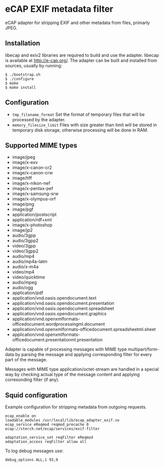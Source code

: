 # eCAP EXIF metadata filter

eCAP adapter for stripping EXIF and other metadata from files,
primarly JPEG.

## Installation

libecap and exiv2 libraries are required to build and use the
adapter. libecap is available at http://e-cap.org/. The adapter can be
built and installed from sources, usually by running:

    $ ./bootstrap.sh
    $ ./configure
    $ make
    $ make install

## Configuration

* `tmp_filename_format`
    Set the format of temporary files that will be processed
    by the adapter.
* `memory_filesize_limit`
    Files with size greater than limit will be stored in temporary
    disk storage, otherwise processing will be done in RAM.

## Supported MIME types

* image/jpeg
* image/x-exv
* image/x-canon-cr2
* image/x-canon-crw
* image/tiff
* image/x-nikon-nef
* image/x-pentax-pef
* image/x-samsung-srw
* image/x-olympus-orf
* image/png
* image/pgf
* application/postscript
* application/rdf+xml
* image/x-photoshop
* image/jp2
* audio/3gpp
* audio/3gpp2
* video/3gpp
* video/3gpp2
* audio/mp4
* audio/mp4a-latm
* audio/x-m4a
* video/mp4
* video/quicktime
* audio/mpeg
* audio/ogg
* application/pdf
* application/vnd.oasis.opendocument.text
* application/vnd.oasis.opendocument.presentation
* application/vnd.oasis.opendocument.spreadsheet
* application/vnd.oasis.opendocument.graphics
* application/vnd.openxmlformats-officedocument.wordprocessingml.document
* application/vnd.openxmlformats-officedocument.spreadsheetml.sheet
* application/vnd.openxmlformats-officedocument.presentationml.presentation

Adapter is capable of processing messages with MIME type multipart/form-data by parsing the message and applying corresponding filter for every part of the message.

Messages with MIME type application/octet-stream are handled in a special way by checking actual type of the message content and applying corresonding filter (if any).

## Squid configuration

Example configuration for stripping metadata from outgoing requests.

    ecap_enable on
    loadable_modules /usr/local/lib/ecap_adapter_exif.so
    ecap_service eReqmod reqmod_precache 0 ecap://sterch.net/ecap/services/exif-filter

    adaptation_service_set reqFilter eReqmod
    adaptation_access reqFilter allow all

To log debug messages use:

    debug_options ALL,1 93,9
